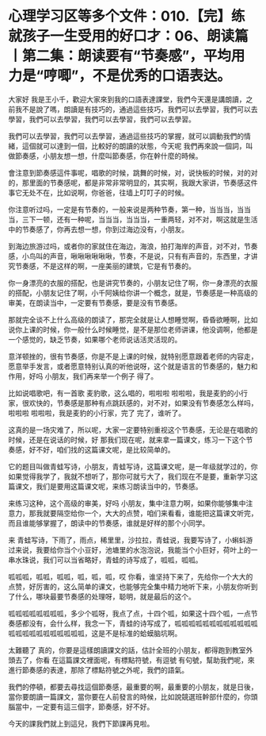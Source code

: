# 心理学习区等多个文件：010.【完】练就孩子一生受用的好口才：06、朗读篇丨第二集：朗读要有“节奏感”，平均用力是“哼唧”，不是优秀的口语表达。

大家好 我是王小千，歡迎大家來到我的口語表達課堂，我們今天還是講朗讀，之前我不是說了嗎，朗讀是有技巧的，通過這些技巧，我們可以去學習，我們可以去學習，我們可以去學習，我們可以去學習，我們可以去學習。

我們可以去學習，我們可以去學習，通過這些技巧的掌握，就可以調動我們的情緒，這個就可以達到一個，比較好的朗讀的狀態，今天呢 我們再來說一個詞，叫做節奏感，小朋友想一想，什麼叫節奏感，你在幹什麼的時候。

會注意到節奏感這件事呢，唱歌的时候，跳舞的时候，对，说快板的时候，对的对的，那里面的节奏感呢，都是非常非常明显的，其实啊，我跟大家讲，节奏感这件事它无处不在，比如说啊，你爸爸，往墙上叮叮子的时候。

你注意听过吗，一定是有节奏的，一般来说是两种节奏，第一种，当当当，当当当，三下一顿，还有一种呢，当当当，当当当，一重两轻，对不对，啊这就是生活中的节奏感了，你再去想一想，你到过海边没有，小朋友。

到海边旅游过吗，或者你的家就住在海边，海浪，拍打海岸的声音，对不对，节奏感，小鸟叫的声音，啾啾啾啾啾啾，节奏，不是说，只有有声音的，东西里，才讲究节奏感，不是这样的啊，一座美丽的建筑，它是有节奏的。

你一身漂亮的衣服的搭配，也是讲究节奏的，小朋友记住了啊，你一身漂亮的衣服的搭配，小朋友记住了啊，小千阿姨给你讲一个概念，就是，节奏感是一种高级的审美，在朗读当中，一定要有节奏感，要是没有节奏感。

那就完全谈不上什么高级的朗读了，那完全就是让人想睡觉啊，昏昏欲睡啊，比如说你上课的时候，你一般什么时候睡觉，是不是那位老师讲课，他没调啊，他都是一个感觉的，缺乏节奏，如果哪个老师说话活灵活现的。

意洋顿挫的，很有节奏感，你是不是上课的时候，就特别愿意跟着老师的内容走，愿意举手发言，或者愿意特别认真的听他说呀，这个就是语言的节奏感的，魅力和作用，好吗 小朋友，我们再来举一个例子 得了。

比如说唱歌吧，有一首歌 麦豹歌，这么唱的，啦啦啦 啦啦啦，我是麦豹的小行家，很欢快的，节奏感是那种有点跳跃感的，对不对，如果没有节奏感怎么样吗，啦啦啦 啦啦啦，我是麦豹的小行家，完了 完了，谁听了。

这真的是一场灾难了，所以呢，大家一定要特别重视这个节奏感，无论是在唱歌的时候，还是在说话的时候，好 那我们现在呢，就来拿一篇课文，练习一下这个节奏感，好不好，咱们找的这篇课文呢，是比较简单的。

它的题目叫做青蛙写诗，小朋友，青蛙写诗，这篇课文呢，是一年级就学过的，你如果觉得我学了，我就不想听了，那你可就亏大了，我们现在不是要，重新学习这篇课文，我们是要用这篇课文呢，来练习朗读当中的，节奏感。

来练习这种，这个高级的审美，好吗 小朋友，集中注意力啊，如果你能够集中注意力，那我就要隔空给你一个，大大的点赞，咱们来看看，谁能把这篇课文听完，而且谁能够掌握了，朗读中的节奏感，谁就是好样的那个小同学。

来 青蛙写诗，下雨了，雨点，稀里里，沙拉拉，青蛙说，我要写诗了，小蝌蚪游过来说，我要给你当个小豆好，池塘里的水泡泡说，我能当个小巨好，荷叶上的一串水珠说，我们可以当省略好，青蛙的诗写成了，呱呱，呱呱。

呱呱呱，呱呱，呱呱，呱，呱，呱，哎 你看，谁坚持下来了，先给你一个大大的点赞，好厉害的，这么简单的课文，也能够完全集中精力地听下来，小朋友你听到了什么，哪块最要节奏感的处理呀，聪明，就是最后的这个。

呱呱呱呱呱呱呱呱，多少个呱呀，我点了点，十四个呱，如果这十四个呱，一点节奏感都没有，会什么样，我念一下，青蛙的诗写成了，呱呱呱呱呱呱呱呱呱呱呱呱呱呱呱呱呱呱呱呱呱呱呱，这是不是标准的蛤蟆脑坑啊。

太難聽了 真的，你要是這樣朗讀課文的話，估計全班的小朋友，都得跑到教室外頭去了，你看 在這篇課文裡面呢，有標點符號，有逗號 有句號，幫助我們呢，來進行節奏感的表達，那除了標點符號之外呢，我們的語氣。

我們的停頓，都要去尋找這個節奏感，最重要的啊，最重要的小朋友，就是日後，當你要朗讀一篇課文，當你要在人前發言的時候，比如說競選班幹部什麼的，你頭腦當中，一定要有這三個字，節奏感，好不好。

今天的課我們就上到這兒，我們下節課再見啦。